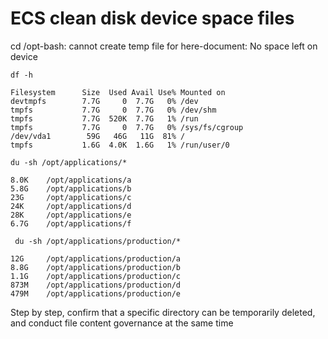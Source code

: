 # ECS clean disk device space files

cd /opt-bash: cannot create temp file for here-document: No space left on device

```shell
df -h
```

```text
Filesystem      Size  Used Avail Use% Mounted on
devtmpfs        7.7G     0  7.7G   0% /dev
tmpfs           7.7G     0  7.7G   0% /dev/shm
tmpfs           7.7G  520K  7.7G   1% /run
tmpfs           7.7G     0  7.7G   0% /sys/fs/cgroup
/dev/vda1        59G   46G   11G  81% /
tmpfs           1.6G  4.0K  1.6G   1% /run/user/0
```

```shell
du -sh /opt/applications/*
```

```text
8.0K    /opt/applications/a
5.8G    /opt/applications/b
23G     /opt/applications/c
24K     /opt/applications/d
28K     /opt/applications/e
6.7G    /opt/applications/f
```

```shell
 du -sh /opt/applications/production/*
```

```text
12G     /opt/applications/production/a
8.8G    /opt/applications/production/b
1.1G    /opt/applications/production/c
873M    /opt/applications/production/d
479M    /opt/applications/production/e
```

Step by step, confirm that a specific directory can be temporarily deleted, and conduct file content governance at the same time
